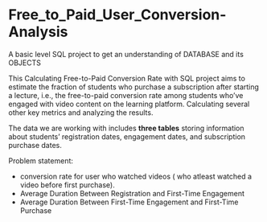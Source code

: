 # Free_to_Paid_User_Conversion-Analysis
A basic level SQL project to get an understanding of DATABASE and its OBJECTS

This Calculating Free-to-Paid Conversion Rate with SQL project aims to estimate the fraction of students who purchase a subscription after starting a lecture, i.e., the free-to-paid conversion rate among students who’ve engaged with video content on the learning platform. Calculating several other key metrics and analyzing the results.

The data we are working with includes **three tables** storing information about students’ registration dates, engagement dates, and subscription purchase dates.



Problem statement:
- conversion rate for user who watched videos ( who atleast watched a video before first purchase).
- Average Duration Between Registration and First-Time Engagement
- Average Duration Between First-Time Engagement and First-Time Purchase


